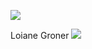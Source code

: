 <img src="https://repository-images.githubusercontent.com/258754619/f9fb5680-886e-11ea-9093-f17ef7f53e4c"></img>

<p>
    Loiane Groner
    <a href="https://loiane.training/continuar-curso/angular">
        <img src="https://static-cdn.jtvnw.net/jtv_user_pictures/491c73ec-6aea-4f84-8398-8a34f9440f23-profile_image-300x300.png">
    </a>
</p>